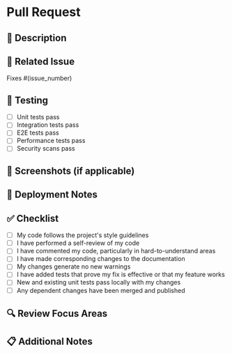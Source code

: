 # Pull Request

## 📝 Description
<!-- Provide a clear and concise description of what this PR does -->

## 🔗 Related Issue
<!-- Link to the issue this PR addresses -->
Fixes #(issue_number)

## 🧪 Testing
<!-- Describe the tests you ran to verify your changes -->
- [ ] Unit tests pass
- [ ] Integration tests pass
- [ ] E2E tests pass
- [ ] Performance tests pass
- [ ] Security scans pass

## 📸 Screenshots (if applicable)
<!-- Add screenshots to help explain your changes -->

## 🚀 Deployment Notes
<!-- Any special deployment considerations -->

## ✅ Checklist
- [ ] My code follows the project's style guidelines
- [ ] I have performed a self-review of my code
- [ ] I have commented my code, particularly in hard-to-understand areas
- [ ] I have made corresponding changes to the documentation
- [ ] My changes generate no new warnings
- [ ] I have added tests that prove my fix is effective or that my feature works
- [ ] New and existing unit tests pass locally with my changes
- [ ] Any dependent changes have been merged and published

## 🔍 Review Focus Areas
<!-- Highlight specific areas you'd like reviewers to focus on -->

## 📋 Additional Notes
<!-- Any additional information for reviewers -->